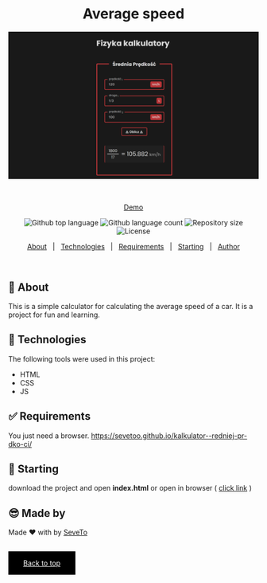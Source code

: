 <div align="center" id="top"> 
  
<h1 align="center"> 
Average speed</h1>
  <a target="_blank" href="https://sevetoo.github.io/kalkulator-sredniej-predkosci/">
  <img src="./preview.png" alt="arrays functions" />
  </a>

&#xa0;

<a target="_blank" href="https://sevetoo.github.io/kalkulator-sredniej-predkosci/">Demo</a>

</div>

<p align="center">
  <img alt="Github top language" src="https://img.shields.io/github/languages/top/SeveToo/kalkulator-sredniej-predkosci?color=56BEB8">

  <img alt="Github language count" src="https://img.shields.io/github/languages/count/SeveToo/kalkulator-sredniej-predkosci?color=56BEB8">

  <img alt="Repository size" src="https://img.shields.io/github/repo-size/SeveToo/kalkulator-sredniej-predkosci?color=56BEB8">

  <img alt="License" src="https://img.shields.io/github/license/SeveToo/kalkulator-sredniej-predkosci?color=56BEB8">
</p>

<p align="center">
  <a href="#dart-about">About</a> &#xa0; | &#xa0; 
  <!-- <a href="#sparkles-features">Features</a> &#xa0; | &#xa0; -->
  <a href="#rocket-technologies">Technologies</a> &#xa0; | &#xa0;
  <a href="#white_check_mark-requirements">Requirements</a> &#xa0; | &#xa0;
  <a href="#checkered_flag-starting">Starting</a> &#xa0; | &#xa0;
  <a href="https://github.com/SeveToo" target="_blank">Author</a>
</p>

<br>

## :dart: About

This is a simple calculator for calculating the average speed of a car. It is a project for fun and learning.

<!-- ## :sparkles: Features
:heavy_check_mark: You can set interval between rounds \
:heavy_check_mark: You see how many correct and wrong answers you get\ -->

## :rocket: Technologies

The following tools were used in this project:

- HTML
- CSS
- JS

## :white_check_mark: Requirements

You just need a browser.
https://sevetoo.github.io/kalkulator--redniej-pr-dko-ci/

## :checkered_flag: Starting

download the project and open **index.html**
or open in browser ( <a href="https://sevetoo.github.io/kalkulator-sredniej-predkosci/" >click link</a> )

## 😎 Made by

Made ❤ with by <a href="https://github.com/SeveToo" target="_blank">SeveTo</a>

&#xa0;

<a href="#top" style="color: #fff; background: black; padding: 15px 30px">Back to top</a>
